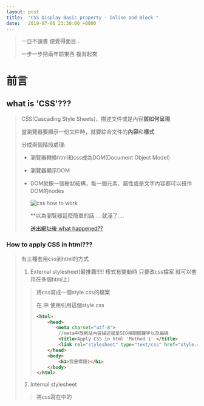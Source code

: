 ```yaml
---
layout: post
title:  "CSS Display Basic property - Inline and Block "
date:   2019-07-06 23:30:00 +0800
---
```


> 一日不讀書 便覺得面目...
>
> 一步一步把兩年前東西 複習起來



# 前言

## what is 'CSS'???

> CSS(Cascading Style Sheets)，描述文件或是內容**該如何呈現**
>
> 當瀏覽器要顯示一份文件時，就要綜合文件的**內容**和**樣式**
>
> 分成兩個階段處理:
>
> - 瀏覽器轉換html和css成為DOM(Document Object Model)
>
> - 瀏覽器顯示DOM
>
> - DOM就像一個樹狀結構，每一個元素、屬性或是文字內容都可以視作DOM的nodes
>
>   ![css how to work](https://imgur.com/DT6UYHA.jpg)
>
>   **以為瀏覽器這麼簡單的話.....就淺了....
>
>   [送出網址後 what happened??](<https://cythilya.github.io/2018/11/26/what-happens-when-you-type-an-url-in-the-browser-and-press-enter/>)
>
>   



### How to apply CSS in html???

> 有三種套用css到html的方式
>
> 1. External stylesheet(最推薦!!!!!  樣式有變動時 只要改css檔案 就可以套用在多個html上)
>
> > 將css寫成一個style.css的檔案
> >
> > 在<head> 中 使用<link>引用這個style.css
> >
> > ```html
> > <html>
> >     <head>
> >        <meta charset="utf-8">  
> >         //meta中放網站內容描述或是SEO相關關鍵字以及編碼  
> >         <title>Apply CSS in html 'Method 1' </title>
> >         <link rel="stylesheet" type="text/css" href="style.css"> 
> >     </head>
> >     <body>
> >         <h1>我是標題1</h1>
> >     </body>
> > </html>
> > ```
> >
> > 
>
> 2. Internal stylesheet 
>
> > 將css寫在<head>中的<style>
> >
> > ```html
> > <html>
> >     <head>
> >        <meta charset="utf-8">
> >         <title>Apply CSS in html 'Method 2'</title>
> >         <style>
> >             h1{
> >                 font-size:20px;
> >                 color:red;
> >             }
> >         </style>
> >     </head>
> >     <body>
> >         <h1>我是標題1</h1>
> >     </body>
> > </html>
> > ```
>
> 3. Inline styles (爆炸不推薦!!!!!! 如果<p>要統一改字體大小,在html出現100次,就要改100個地方,雖然有取代功能.....)
>
> > 在style屬性中改變單一元素的樣式
> >
> > ```html
> > <html>
> >     <head>
> >        <meta charset="utf-8">
> >         <title>Apply CSS in html 'Method 3'</title>
> >         <style>
> >             h1{
> >                 font-size:20px;
> >                 color:red;
> >             }
> >         </style>
> >     </head>
> >     <body>
> >         <h1 style="color:red">我是標題1</h1>
> >     </body>
> > </html>
> > ```



**在回到正題前.....**



還有一件**必須必須**知道的事

市面上瀏覽器百百種，並沒有規定該如何制訂每一個html tag的樣式...

比如說<a>連結 底線?? 藍字??  bla bla的

所以每一家瀏覽器都有**自己訂定的樣式** !!!!!

所以同一份html和css 用不同的瀏覽器看起來不一樣是很正常的

這個時候 就必須知道 **Reset CSS**

宗旨就是強制把瀏覽器預設的樣式都清除!!!  通通歸零!!!



普遍大家最常用的CSS Reset

NO.1 Eric版本 [Reset CSS](<https://meyerweb.com/eric/tools/css/reset/>)

只要copy paste到css就好



但 缺點是...  Reset CSS 是把一大堆tag的margin padding border 都設成0,h1~h6看起來一樣

使用者必須重新自己設定, 於是.......

出現了[Normalize CSS](<http://nicolasgallagher.com/about-normalize-css/>) (保留瀏覽器的setting, 修正各家瀏覽器的不一致 )



進入 這一篇的重點....

# Display 屬性

>每一個在網頁中的元素 都可以視為**矩形** 
>
>display的屬性 只是用來決定這個矩形 該如何表現



**CSS  常用 屬性**

> - inline   			*所有元素的預設 都是inline     除非User agent stylesheet(瀏覽器樣式) 有覆寫掉
>- block               *UA stylesheet造成的 像是<div>或是<section>被改成block
> - inline-block    *
> - none               *隱藏



1. inline

> - 不會換行
>
> - 想像成**區段**或是**長度**
>
> - 無法撐開高度!!!  所以設定寬高也沒有效
>
> - 大小是被內容所撐開

2. block

> - 瀏覽器將<div>  <section> <ul> <p> <h1>等元素 設成block
>
> - 想像成**區塊**，會從新的一行開始
>
> - 預設會跟父元素同寬度(能多寬就多寬!!)
>
> - 有面積的概念，可以設定height、width、margin及padding等

3. inline-block

> - 綜合inline和block的特性
>
> - 可橫向排列+可設定寬高

4. none

> - 不顯示元素，也不佔空間
>
> - visibility:hidden亦也不顯示，但會保留空間



inline或是inline-block 兩個元素之間會有預設的保留空間
可[參考消除方法](https://css-tricks.com/fighting-the-space-between-inline-block-elements/)



最後重點!!!!!!!!!!!!!!!!!!!!!!

![display basic](https://imgur.com/C8tqaVP.jpg)











除了基本常用的外....還有

- flex
- table
- grid



就留到下幾篇寫 顆顆!!





**參考**

[CSS運作原理](<https://developer.mozilla.org/en-US/docs/Learn/CSS/Introduction_to_CSS/How_CSS_works>)

[what is css reset](<https://cssreset.com/what-is-a-css-reset/>)

[MDN display](<https://developer.mozilla.org/en-US/docs/Web/CSS/display>)









